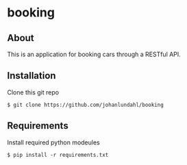# booking

## About

This is an application for booking cars through a RESTful API.  


## Installation

Clone this git repo

```
$ git clone https://github.com/johanlundahl/booking
```


## Requirements

Install required python modeules

```
$ pip install -r requirements.txt
```